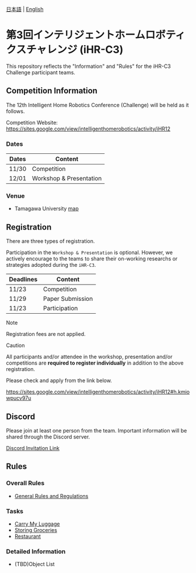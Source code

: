 [日本語](README.md) | [English](README_en.md)

# 第3回インテリジェントホームロボティクスチャレンジ (iHR-C3)

This repository reflects the "Information" and "Rules" for the iHR-C3 Challenge participant teams.


## Competition Information

The 12th Intelligent Home Robotics Conference (Challenge) will be held as it follows.
  
Competition Website: https://sites.google.com/view/intelligenthomerobotics/activity/iHR12

### Dates

| Dates | Content |
|---|---|
| 11/30 | Competition |
| 12/01 | Workshop & Presentation |

### Venue

* Tamagawa University [map](https://maps.app.goo.gl/GFWpf5UczVD4ue2N8)


## Registration

There are three types of registration.

Participation in the `Workshop & Presentation` is optional.
However, we actively encourage to the teams to share their on-working researchs or strategies adopted during the  `iHR-C3`.

| Deadlines | Content |
| --- | --- |
| 11/23 | Competition |
| 11/29 | Paper Submission |
| 11/23 | Participation |

> [!Note]
> Registration fees are not applied.

> [!Caution]
> All participants and/or attendee in the workshop, presentation and/or competitions are **required to register individually** in addition to the above registration.

Please check and apply from the link below.

https://sites.google.com/view/intelligenthomerobotics/activity/iHR12#h.kmiowpucv97u


## Discord

Please join at least one person from the team.
Important information will be shared through the Discord server.

[Discord Invitation Link](https://discord.gg/8gJYJqUVZA)


## Rules

### Overall Rules

* [General Rules and Regulations](./rules/ALL/grr_en.md)

### Tasks

* [Carry My Luggage](./rules/ALL/cml_en.md)
* [Storing Groceries](./rules/ALL/sg_en.md)
* [Restaurant](./rules/ALL/res_en.md)

### Detailed Information

* (TBD)Object List
<!-- * [Object List](./rules/ALL/sd/object_list.md) -->
